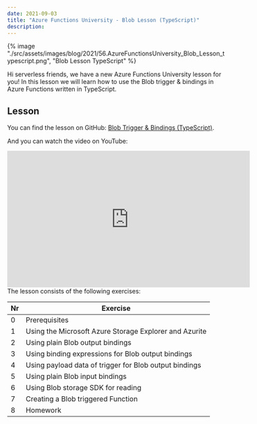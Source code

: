 ```yaml
---
date: 2021-09-03
title: "Azure Functions University - Blob Lesson (TypeScript)"
description:
---
```


{% image "./src/assets/images/blog/2021/56.AzureFunctionsUniversity_Blob_Lesson_typescript.png", "Blob Lesson TypeScript" %}

Hi serverless friends, we have a new Azure Functions University lesson for you! In this lesson we will learn how to use the Blob trigger & bindings in Azure Functions written in TypeScript.

## Lesson

You can find the lesson on GitHub: [Blob Trigger & Bindings (TypeScript)](https://github.com/marcduiker/azure-functions-university/blob/main/lessons/typescript/blob/README.md).

And you can watch the video on YouTube:

<iframe width="560" height="315" src="https://www.youtube.com/embed/SC4-_ZwjlR4" title="YouTube video player" frameborder="0" allow="accelerometer; autoplay; clipboard-write; encrypted-media; gyroscope; picture-in-picture" allowfullscreen></iframe>

<br>
The lesson consists of the following exercises:

|Nr|Exercise
|-|-
|0|Prerequisites
|1|Using the Microsoft Azure Storage Explorer and Azurite
|2|Using plain Blob output bindings
|3|Using binding expressions for Blob output bindings
|4|Using payload data of trigger for Blob output bindings
|5|Using plain Blob input bindings
|6|Using Blob storage SDK for reading
|7|Creating a Blob triggered Function
|8|Homework